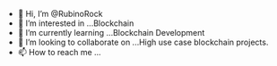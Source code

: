 - 👋 Hi, I’m @RubinoRock
- 👀 I’m interested in ...Blockchain
- 🌱 I’m currently learning ...Blockchain Development 
- 💞️ I’m looking to collaborate on ...High use case blockchain projects.
- 📫 How to reach me ...

<!---
RubinoRock/RubinoRock is a ✨ special ✨ repository because its `README.md` (this file) appears on your GitHub profile.
You can click the Preview link to take a look at your changes.
--->
